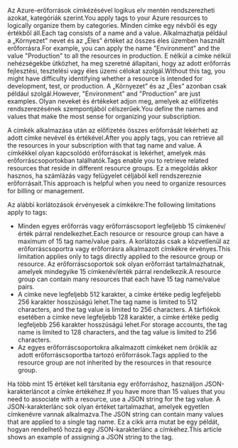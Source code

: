 <span data-ttu-id="4c55f-101">Az Azure-erőforrások címkézésével logikus elv mentén rendszerezheti azokat, kategóriák szerint.</span><span class="sxs-lookup"><span data-stu-id="4c55f-101">You apply tags to your Azure resources to logically organize them by categories.</span></span> <span data-ttu-id="4c55f-102">Minden címke egy névből és egy értékből áll.</span><span class="sxs-lookup"><span data-stu-id="4c55f-102">Each tag consists of a name and a value.</span></span> <span data-ttu-id="4c55f-103">Alkalmazhatja például a „Környezet” nevet és az „Éles” értéket az összes éles üzemben használt erőforrásra.</span><span class="sxs-lookup"><span data-stu-id="4c55f-103">For example, you can apply the name "Environment" and the value "Production" to all the resources in production.</span></span> <span data-ttu-id="4c55f-104">E nélkül a címke nélkül nehézségekbe ütközhet, ha meg szeretné állapítani, hogy az adott erőforrás fejlesztési, tesztelési vagy éles üzemi célokat szolgál.</span><span class="sxs-lookup"><span data-stu-id="4c55f-104">Without this tag, you might have difficulty identifying whether a resource is intended for development, test, or production.</span></span> <span data-ttu-id="4c55f-105">A „Környezet” és az „Éles” azonban csak például szolgál.</span><span class="sxs-lookup"><span data-stu-id="4c55f-105">However, "Environment" and "Production" are just examples.</span></span> <span data-ttu-id="4c55f-106">Olyan neveket és értékeket adjon meg, amelyek az előfizetés rendszerezésének szempontjából célszerűek.</span><span class="sxs-lookup"><span data-stu-id="4c55f-106">You define the names and values that make the most sense for organizing your subscription.</span></span>

<span data-ttu-id="4c55f-107">A címkék alkalmazása után az előfizetés összes erőforrását lekérheti az adott címke nevével és értékével.</span><span class="sxs-lookup"><span data-stu-id="4c55f-107">After you apply tags, you can retrieve all the resources in your subscription with that tag name and value.</span></span> <span data-ttu-id="4c55f-108">A címkékkel olyan kapcsolódó erőforrásokat is lekérhet, amelyek más erőforráscsoportokban találhatók.</span><span class="sxs-lookup"><span data-stu-id="4c55f-108">Tags enable you to retrieve related resources that reside in different resource groups.</span></span> <span data-ttu-id="4c55f-109">Ez a megoldás akkor hasznos, ha számlázás vagy felügyelet céljából kell rendszereznie erőforrásait.</span><span class="sxs-lookup"><span data-stu-id="4c55f-109">This approach is helpful when you need to organize resources for billing or management.</span></span>

<span data-ttu-id="4c55f-110">Az alábbi korlátozások érvényesek a címkékre:</span><span class="sxs-lookup"><span data-stu-id="4c55f-110">The following limitations apply to tags:</span></span>

* <span data-ttu-id="4c55f-111">Minden egyes erőforrás vagy erőforráscsoport legfeljebb 15 címkenév/érték párral rendelkezhet.</span><span class="sxs-lookup"><span data-stu-id="4c55f-111">Each resource or resource group can have a maximum of 15 tag name/value pairs.</span></span> <span data-ttu-id="4c55f-112">A korlátozás csak a közvetlenül az erőforráscsoportra vagy erőforrásra alkalmazott címkékre érvényes.</span><span class="sxs-lookup"><span data-stu-id="4c55f-112">This limitation applies only to tags directly applied to the resource group or resource.</span></span> <span data-ttu-id="4c55f-113">Az erőforráscsoportok sok olyan erőforrást tartalmazhatnak, amelyek mindegyike 15 címkenév/érték párral rendelkezik.</span><span class="sxs-lookup"><span data-stu-id="4c55f-113">A resource group can contain many resources that each have 15 tag name/value pairs.</span></span> 
* <span data-ttu-id="4c55f-114">A címke neve legfeljebb 512 karakter, a címke értéke pedig legfeljebb 256 karakter hosszúságú lehet.</span><span class="sxs-lookup"><span data-stu-id="4c55f-114">The tag name is limited to 512 characters, and the tag value is limited to 256 characters.</span></span> <span data-ttu-id="4c55f-115">A tárfiókok esetében a címke neve legfeljebb 128 karakter, a címke értéke pedig legfeljebb 256 karakter hosszúságú lehet.</span><span class="sxs-lookup"><span data-stu-id="4c55f-115">For storage accounts, the tag name is limited to 128 characters, and the tag value is limited to 256 characters.</span></span>
* <span data-ttu-id="4c55f-116">Az egyes erőforráscsoportokra alkalmazott címkéket nem öröklik az adott erőforráscsoportba tartozó erőforrások.</span><span class="sxs-lookup"><span data-stu-id="4c55f-116">Tags applied to the resource group are not inherited by the resources in that resource group.</span></span> 

<span data-ttu-id="4c55f-117">Ha több mint 15 értéket kell társítania egy erőforráshoz, használjon JSON-karakterláncot a címke értékéhez.</span><span class="sxs-lookup"><span data-stu-id="4c55f-117">If you have more than 15 values that you need to associate with a resource, use a JSON string for the tag value.</span></span> <span data-ttu-id="4c55f-118">A JSON-karakterlánc sok olyan értéket tartalmazhat, amelyek egyetlen címkenévre vannak alkalmazva.</span><span class="sxs-lookup"><span data-stu-id="4c55f-118">The JSON string can contain many values that are applied to a single tag name.</span></span> <span data-ttu-id="4c55f-119">Ez a cikk arra mutat be egy példát, hogyan rendelhető hozzá egy JSON-karakterlánc a címkéhez.</span><span class="sxs-lookup"><span data-stu-id="4c55f-119">This article shows an example of assigning a JSON string to the tag.</span></span>